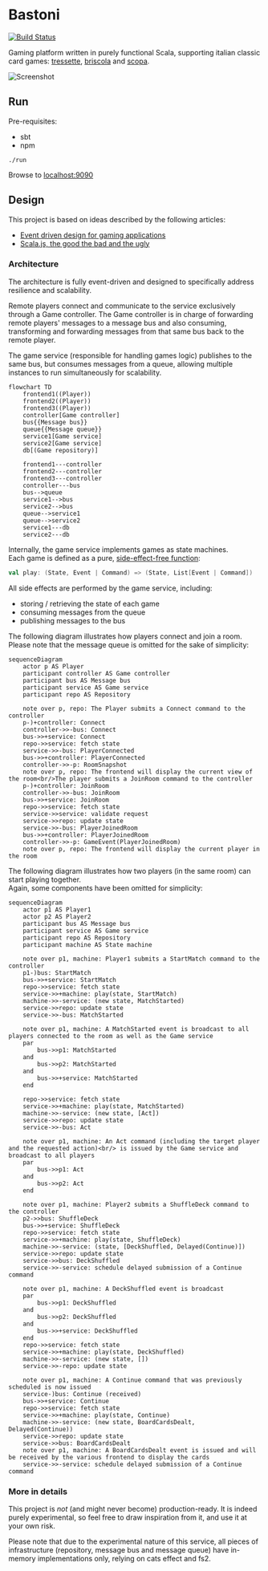 # Bastoni

[![Build Status](https://app.travis-ci.com/epifab/bastoni.svg?token=jwZ8R2sq9gVzq2syFmMJ&branch=main)](https://app.travis-ci.com/epifab/bastoni)

Gaming platform written in purely functional Scala, supporting italian classic card games: 
[tressette](https://en.wikipedia.org/wiki/Tressette), 
[briscola](https://en.wikipedia.org/wiki/Briscola) 
and [scopa](https://en.wikipedia.org/wiki/Scopa).

![Screenshot](screenshot.png)

## Run

Pre-requisites:

- sbt
- npm

```shell
./run
```

Browse to [localhost:9090](http://localhost:9090)


## Design

This project is based on ideas described by the following articles: 
- [Event driven design for gaming applications](https://www.epifab.solutions/posts/event-driven-design-for-gaming-applications)
- [Scala.js, the good the bad and the ugly](https://www.epifab.solutions/posts/scalajs-the-good-the-bad-and-the-ugly)

### Architecture

The architecture is fully event-driven and designed to specifically address resilience and scalability.

Remote players connect and communicate to the service exclusively through a Game controller.
The Game controller is in charge of forwarding remote players' messages to a message bus
and also consuming, transforming and forwarding messages from that same bus back to the remote player.

The game service (responsible for handling games logic) publishes to the same bus,
but consumes messages from a queue, allowing multiple instances to run simultaneously for scalability.

```mermaid
flowchart TD
    frontend1((Player))
    frontend2((Player))
    frontend3((Player))
    controller[Game controller]
    bus{{Message bus}}
    queue{{Message queue}}
    service1[Game service]
    service2[Game service]
    db[(Game repository)]

    frontend1---controller
    frontend2---controller
    frontend3---controller
    controller---bus
    bus-->queue
    service1-->bus
    service2-->bus
    queue-->service1
    queue-->service2
    service1---db
    service2---db
```

Internally, the game service implements games as state machines.  
Each game is defined as a pure, [side-effect-free function](./modules/domain/src/main/scala/bastoni/domain/logic/GameLogic.scala):

```scala
val play: (State, Event | Command) => (State, List[Event | Command])
```

All side effects are performed by the game service, including:
- storing / retrieving the state of each game
- consuming messages from the queue
- publishing messages to the bus

The following diagram illustrates how players connect and join a room.
Please note that the message queue is omitted for the sake of simplicity:

```mermaid
sequenceDiagram
    actor p AS Player
    participant controller AS Game controller
    participant bus AS Message bus
    participant service AS Game service
    participant repo AS Repository

    note over p, repo: The Player submits a Connect command to the controller
    p-)+controller: Connect
    controller->>-bus: Connect
    bus->>+service: Connect
    repo->>service: fetch state
    service->>-bus: PlayerConnected
    bus->>+controller: PlayerConnected
    controller->>-p: RoomSnapshot
    note over p, repo: The frontend will display the current view of the room<br/>The player submits a JoinRoom command to the controller
    p-)+controller: JoinRoom
    controller->>-bus: JoinRoom
    bus->>+service: JoinRoom
    repo->>service: fetch state
    service->>service: validate request
    service->>repo: update state
    service->>-bus: PlayerJoinedRoom
    bus->>+controller: PlayerJoinedRoom
    controller->>-p: GameEvent(PlayerJoinedRoom)
    note over p, repo: The frontend will display the current player in the room
```

The following diagram illustrates how two players (in the same room) can start playing together.  
Again, some components have been omitted for simplicity:

```mermaid
sequenceDiagram
    actor p1 AS Player1
    actor p2 AS Player2
    participant bus AS Message bus
    participant service AS Game service
    participant repo AS Repository
    participant machine AS State machine
    
    note over p1, machine: Player1 submits a StartMatch command to the controller
    p1-)bus: StartMatch
    bus->>+service: StartMatch
    repo->>service: fetch state
    service->>+machine: play(state, StartMatch)
    machine->>-service: (new state, MatchStarted)
    service->>repo: update state
    service->>-bus: MatchStarted

    note over p1, machine: A MatchStarted event is broadcast to all players connected to the room as well as the Game service
    par
        bus->>p1: MatchStarted
    and 
        bus->>p2: MatchStarted
    and 
        bus->>+service: MatchStarted
    end
        
    repo->>service: fetch state
    service->>+machine: play(state, MatchStarted)
    machine->>-service: (new state, [Act])
    service->>repo: update state
    service->>-bus: Act

    note over p1, machine: An Act command (including the target player and the requested action)<br/> is issued by the Game service and broadcast to all players
    par
        bus->>p1: Act
    and
        bus->>p2: Act
    end

    note over p1, machine: Player2 submits a ShuffleDeck command to the controller
    p2->>bus: ShuffleDeck
    bus->>+service: ShuffleDeck
    repo->>service: fetch state
    service->>+machine: play(state, ShuffleDeck)
    machine->>-service: (state, [DeckShuffled, Delayed(Continue)])
    service->>repo: update state
    service->>bus: DeckShuffled
    service->>-service: schedule delayed submission of a Continue command

    note over p1, machine: A DeckShuffled event is broadcast
    par
        bus->>p1: DeckShuffled
    and
        bus->>p2: DeckShuffled
    and
        bus->>+service: DeckShuffled
    end
    repo->>service: fetch state
    service->>+machine: play(state, DeckShuffled)
    machine->>-service: (new state, [])
    service->>-repo: update state

    note over p1, machine: A Continue command that was previously scheduled is now issued
    service-)bus: Continue (received)
    bus->>+service: Continue
    repo->>service: fetch state
    service->>+machine: play(state, Continue)
    machine->>-service: (new state, BoardCardsDealt, Delayed(Continue))
    service->>repo: update state
    service->>bus: BoardCardsDealt
    note over p1, machine: A BoardCardsDealt event is issued and will be received by the various frontend to display the cards
    service->>-service: schedule delayed submission of a Continue command
```

### More in details

This project is _not_ (and might never become) production-ready.
It is indeed purely experimental, so feel free to draw inspiration from it, and use it at your own risk.

Please note that due to the experimental nature of this service,
all pieces of infrastructure (repository, message bus and message queue) have in-memory implementations only,
relying on cats effect and fs2.
